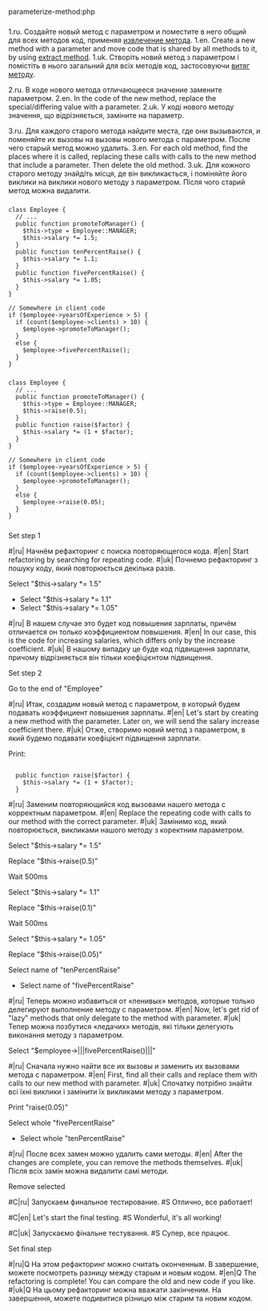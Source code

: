 parameterize-method:php

###

1.ru. Создайте новый метод с параметром и поместите в него общий для всех методов код, применяя <a href="/extract-method">извлечение метода</a>.
1.en. Create a new method with a parameter and move code that is shared by all methods to it, by using <a href="/extract-method">extract method</a>.
1.uk. Створіть новий метод з параметром і помістіть в нього загальний для всіх методів код, застосовуючи <a href="/extract-method"> витяг методу</a>.

2.ru. В коде нового метода отличающееся значение замените параметром.
2.en. In the code of the new method, replace the special/differing value with a parameter.
2.uk. У коді нового методу значення, що відрізняється, заміните на параметр.

3.ru. Для каждого старого метода найдите места, где они вызываются, и поменяйте их вызовы на вызовы нового метода с параметром. После чего старый метод можно удалить.
3.en. For each old method, find the places where it is called, replacing these calls with calls to the new method that include a parameter. Then delete the old method.
3.uk. Для кожного старого методу знайдіть місця, де він викликається, і поміняйте його виклики на виклики нового методу з параметром. Після чого старий метод можна видалити.



###

```
class Employee {
  // ...
  public function promoteToManager() {
    $this->type = Employee::MANAGER;
    $this->salary *= 1.5;
  }
  public function tenPercentRaise() {
    $this->salary *= 1.1;
  }
  public function fivePercentRaise() {
    $this->salary *= 1.05;
  }
}

// Somewhere in client code
if ($employee->yearsOfExperience > 5) {
  if (count($employee->clients) > 10) {
    $employee->promoteToManager();
  }
  else {
    $employee->fivePercentRaise();
  }
}
```

###

```
class Employee {
  // ...
  public function promoteToManager() {
    $this->type = Employee::MANAGER;
    $this->raise(0.5);
  }
  public function raise($factor) {
    $this->salary *= (1 + $factor);
  }
}

// Somewhere in client code
if ($employee->yearsOfExperience > 5) {
  if (count($employee->clients) > 10) {
    $employee->promoteToManager();
  }
  else {
    $employee->raise(0.05);
  }
}
```

###

Set step 1

#|ru| Начнём рефакторинг с поиска повторяющегося кода.
#|en| Start refactoring by searching for repeating code.
#|uk| Почнемо рефакторинг з пошуку коду, який повторюється декілька разів.

Select "$this->salary *= 1.5"
+ Select "$this->salary *= 1.1"
+ Select "$this->salary *= 1.05"

#|ru| В нашем случае это будет код повышения зарплаты, причём отличается он только коэффициентом повышения.
#|en| In our case, this is the code for increasing salaries, which differs only by the increase coefficient.
#|uk| В нашому випадку це буде код підвищення зарплати, причому відрізняється він тільки коефіцієнтом підвищення.

Set step 2

Go to the end of "Employee"

#|ru| Итак, создадим новый метод с параметром, в который будем подавать коэффициент повышения зарплаты.
#|en| Let's start by creating a new method with the parameter. Later on, we will send the salary increase coefficient there.
#|uk| Отже, створимо новий метод з параметром, в який будемо подавати коефіцієнт підвищення зарплати.

Print:
```

  public function raise($factor) {
    $this->salary *= (1 + $factor);
  }
```

#|ru| Заменим повторяющийся код вызовами нашего метода с корректным параметром.
#|en| Replace the repeating code with calls to our method with the correct parameter.
#|uk| Замінимо  код, який повторюється, викликами нашого методу з коректним параметром.

Select "$this->salary *= 1.5"

Replace "$this->raise(0.5)"

Wait 500ms

Select "$this->salary *= 1.1"

Replace "$this->raise(0.1)"

Wait 500ms

Select "$this->salary *= 1.05"

Replace "$this->raise(0.05)"

Select name of "tenPercentRaise"
+ Select name of "fivePercentRaise"

#|ru| Теперь можно избавиться от «ленивых» методов, которые только делегируют выполнение методу с параметром.
#|en| Now, let's get rid of "lazy" methods that only delegate to the method with parameter.
#|uk| Тепер можна позбутися «ледачих» методів, які тільки делегують виконання методу з параметром.

Select "$employee->|||fivePercentRaise()|||"

#|ru| Сначала нужно найти все их вызовы и заменить их вызовами метода с параметром.
#|en| First, find all their calls and replace them with calls to our new method with parameter.
#|uk| Спочатку потрібно знайти всі їхні виклики і замінити їх викликами методу з параметром.

Print "raise(0.05)"

Select whole "fivePercentRaise"
+ Select whole "tenPercentRaise"

#|ru| После всех замен можно удалить сами методы.
#|en| After the changes are complete, you can remove the methods themselves.
#|uk| Після всіх замін можна видалити самі методи.

Remove selected

#C|ru| Запускаем финальное тестирование.
#S Отлично, все работает!

#C|en| Let's start the final testing.
#S Wonderful, it's all working!

#C|uk| Запускаємо фінальне тестування.
#S Супер, все працює.

Set final step

#|ru|Q На этом рефакторинг можно считать оконченным. В завершение, можете посмотреть разницу между старым и новым кодом.
#|en|Q The refactoring is complete! You can compare the old and new code if you like.
#|uk|Q На цьому рефакторинг можна вважати закінченим. На завершення, можете подивитися різницю між старим та новим кодом.